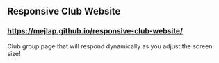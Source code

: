## Responsive Club Website

### https://mejlap.github.io/responsive-club-website/

Club group page that will respond dynamically as you adjust the screen size!
